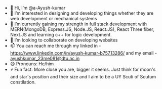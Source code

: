 - 👋 Hi, I’m @a-Ayush-kumar
- 👀 I’m interested in designing and developing things whether they are web development or mechanical systems
- 🌱 I’m currently gaining my strength in full stack development with MERN(MongoDB, Express.JS, Node.JS, React.JS), React Three fiber, Next.JS and learning c++ for logic development. 
- 💞️ I’m looking to collaborate on developing websites
- 📫 You can reach me through my linked in - https://www.linkedin.com/in/ayush-kumar-b75713286/  and my email - ayushkumar_23me081@dtu.ac.in
- 😄 Pronouns: He/him
- ⚡ Fun fact: More close you are, bigger it seems. Just think for moon's and star's position and their size and I aim to be a UY Scuti of Scutum constilation.

<!---
a-Ayush-kumar/a-Ayush-kumar is a ✨ special ✨ repository because its `README.md` (this file) appears on your GitHub profile.
You can click the Preview link to take a look at your changes.
--->
